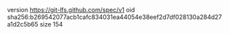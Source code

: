 version https://git-lfs.github.com/spec/v1
oid sha256:b269542077acb1cafc834031ea44054e38eef2d7df028130a284d27a1d2c5b65
size 154
